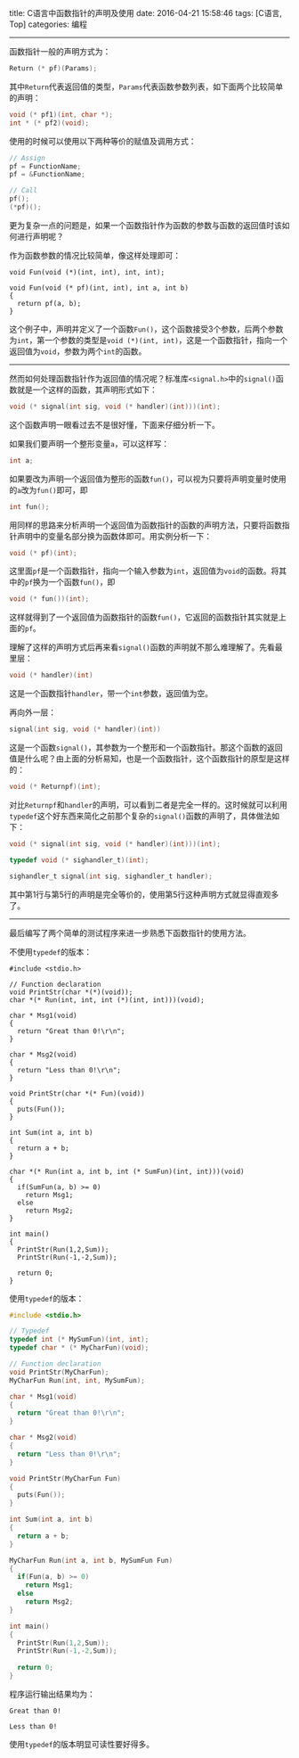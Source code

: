 title: C语言中函数指针的声明及使用
date: 2016-04-21 15:58:46
tags: [C语言, Top]
categories: 编程

---

函数指针一般的声明方式为：

``` C
Return (* pf)(Params);
```

其中`Return`代表返回值的类型，`Params`代表函数参数列表，如下面两个比较简单的声明：

``` C
void (* pf1)(int, char *);
int * (* pf2)(void);
```

<!--more-->

使用的时候可以使用以下两种等价的赋值及调用方式：

``` C
// Assign
pf = FunctionName;
pf = &FunctionName;

// Call
pf();
(*pf)();
```

更为复杂一点的问题是，如果一个函数指针作为函数的参数与函数的返回值时该如何进行声明呢？

作为函数参数的情况比较简单，像这样处理即可：

```
void Fun(void (*)(int, int), int, int);

void Fun(void (* pf)(int, int), int a, int b)
{
  return pf(a, b);
}
```

这个例子中，声明并定义了一个函数`Fun()`，这个函数接受3个参数，后两个参数为`int`，第一个参数的类型是`void (*)(int, int)`，这是一个函数指针，指向一个返回值为`void`，参数为两个`int`的函数。

----------

然而如何处理函数指针作为返回值的情况呢？标准库`<signal.h>`中的`signal()`函数就是一个这样的函数，其声明形式如下：

``` C
void (* signal(int sig, void (* handler)(int)))(int);
```

这个函数声明一眼看过去不是很好懂，下面来仔细分析一下。

如果我们要声明一个整形变量`a`，可以这样写：

``` C
int a;
```

如果要改为声明一个返回值为整形的函数`fun()`，可以视为只要将声明变量时使用的`a`改为`fun()`即可，即

``` C
int fun();
```

用同样的思路来分析声明一个返回值为函数指针的函数的声明方法，只要将函数指针声明中的变量名部分换为函数体即可。用实例分析一下：

``` C
void (* pf)(int);
```

这里面`pf`是一个函数指针，指向一个输入参数为`int`，返回值为`void`的函数。将其中的`pf`换为一个函数`fun()`，即

``` C
void (* fun())(int);
```

这样就得到了一个返回值为函数指针的函数`fun()`，它返回的函数指针其实就是上面的`pf`。

理解了这样的声明方式后再来看`signal()`函数的声明就不那么难理解了。先看最里层：

``` C
void (* handler)(int)
```

这是一个函数指针`handler`，带一个`int`参数，返回值为空。

再向外一层：

``` C
signal(int sig, void (* handler)(int))
```

这是一个函数`signal()`，其参数为一个整形和一个函数指针。那这个函数的返回值是什么呢？由上面的分析易知，也是一个函数指针，这个函数指针的原型是这样的：

``` C
void (* Returnpf)(int);
```

对比`Returnpf`和`handler`的声明，可以看到二者是完全一样的。这时候就可以利用`typedef`这个好东西来简化之前那个复杂的`signal()`函数的声明了，具体做法如下：

``` C
void (* signal(int sig, void (* handler)(int)))(int);

typedef void (* sighandler_t)(int);

sighandler_t signal(int sig, sighandler_t handler);
```

其中第1行与第5行的声明是完全等价的，使用第5行这种声明方式就显得直观多了。

----------

最后编写了两个简单的测试程序来进一步熟悉下函数指针的使用方法。

不使用`typedef`的版本：

```
#include <stdio.h>

// Function declaration
void PrintStr(char *(*)(void));
char *(* Run(int, int, int (*)(int, int)))(void);

char * Msg1(void)
{
  return "Great than 0!\r\n";
}

char * Msg2(void)
{
  return "Less than 0!\r\n";
}

void PrintStr(char *(* Fun)(void))
{
  puts(Fun());
}

int Sum(int a, int b)
{
  return a + b;
}

char *(* Run(int a, int b, int (* SumFun)(int, int)))(void)
{
  if(SumFun(a, b) >= 0)
    return Msg1;
  else
    return Msg2;
}

int main()
{
  PrintStr(Run(1,2,Sum));
  PrintStr(Run(-1,-2,Sum));
  
  return 0;
}
```

使用`typedef`的版本：

``` C
#include <stdio.h>

// Typedef
typedef int (* MySumFun)(int, int);
typedef char * (* MyCharFun)(void);

// Function declaration
void PrintStr(MyCharFun);
MyCharFun Run(int, int, MySumFun);

char * Msg1(void)
{
  return "Great than 0!\r\n";
}

char * Msg2(void)
{
  return "Less than 0!\r\n";
}

void PrintStr(MyCharFun Fun)
{
  puts(Fun());
}

int Sum(int a, int b)
{
  return a + b;
}

MyCharFun Run(int a, int b, MySumFun Fun)
{
  if(Fun(a, b) >= 0)
    return Msg1;
  else
    return Msg2;
}

int main()
{
  PrintStr(Run(1,2,Sum));
  PrintStr(Run(-1,-2,Sum));
  
  return 0;
}
```

程序运行输出结果均为：

```no-highlight
Great than 0!

Less than 0!

```

使用`typedef`的版本明显可读性要好得多。
